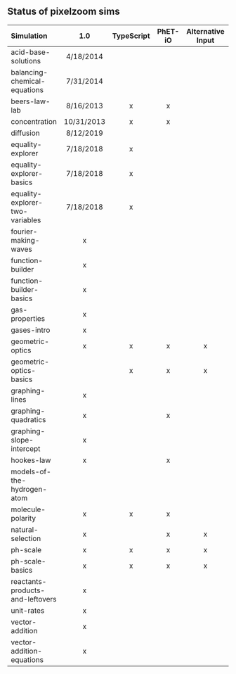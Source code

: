 ## Status of pixelzoom sims 

| Simulation                       |    1.0     | TypeScript | PhET-iO  | Alternative Input  | UI Sound  | Dynamic Locale |
|:---------------------------------|:----------:|:----------:|:--------:|:------------------:|:---------:|:--------------:|
| acid-base-solutions              | 4/18/2014  |            |          |                    |           |       x        |
| balancing-chemical-equations     | 7/31/2014  |            |          |                    |           |                |
| beers-law-lab                    | 8/16/2013  |     x      |    x     |                    |           |                |
| concentration                    | 10/31/2013 |     x      |    x     |                    |           |                |
| diffusion                        | 8/12/2019  |            |          |                    |           |                |
| equality-explorer                | 7/18/2018  |     x      |          |                    |           |                |
| equality-explorer-basics         | 7/18/2018  |     x      |          |                    |           |                |
| equality-explorer-two-variables  | 7/18/2018  |     x      |          |                    |           |                |
| fourier-making-waves             |     x      |            |          |                    |           |                |
| function-builder                 |     x      |            |          |                    |           |                |
| function-builder-basics          |     x      |            |          |                    |           |                |
| gas-properties                   |     x      |            |          |                    |           |                |
| gases-intro                      |     x      |            |          |                    |           |                |
| geometric-optics                 |     x      |     x      |    x     |         x          |     x     |       x        |
| geometric-optics-basics          |            |     x      |    x     |         x          |     x     |       x        |
| graphing-lines                   |     x      |            |          |                    |           |                |
| graphing-quadratics              |     x      |            |    x     |                    |           |                |
| graphing-slope-intercept         |     x      |            |          |                    |           |                |
| hookes-law                       |     x      |            |    x     |                    |           |                |
| models-of-the-hydrogen-atom      |            |            |          |                    |           |       x        |
| molecule-polarity                |     x      |     x      |    x     |                    |           |                |
| natural-selection                |     x      |            |    x     |         x          |     x     |       x        |
| ph-scale                         |     x      |     x      |    x     |         x          |     x     |       x        |
| ph-scale-basics                  |     x      |     x      |    x     |         x          |     x     |       x        |
| reactants-products-and-leftovers |     x      |            |          |                    |           |                |
| unit-rates                       |     x      |            |          |                    |           |                |
| vector-addition                  |     x      |            |          |                    |           |                |
| vector-addition-equations        |     x      |            |          |                    |           |                |
